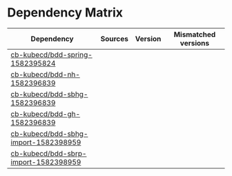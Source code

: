# Dependency Matrix

Dependency | Sources | Version | Mismatched versions
---------- | ------- | ------- | -------------------
[cb-kubecd/bdd-spring-1582395824](https://github.com/cb-kubecd/bdd-spring-1582395824.git) |  | []() | 
[cb-kubecd/bdd-nh-1582396839](https://github.com/cb-kubecd/bdd-nh-1582396839.git) |  | []() | 
[cb-kubecd/bdd-sbhg-1582396839](https://github.com/cb-kubecd/bdd-sbhg-1582396839.git) |  | []() | 
[cb-kubecd/bdd-gh-1582396839](https://github.com/cb-kubecd/bdd-gh-1582396839.git) |  | []() | 
[cb-kubecd/bdd-sbhg-import-1582398959](https://github.com/cb-kubecd/bdd-sbhg-import-1582398959.git) |  | []() | 
[cb-kubecd/bdd-sbrp-import-1582398959](https://github.com/cb-kubecd/bdd-sbrp-import-1582398959.git) |  | []() | 
